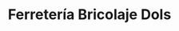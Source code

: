 ---
title: "Ferretería Bricolaje Dols"
url: /valencia/ferreteria-bricolaje-dols/
shop: hágalo usted mismo
---